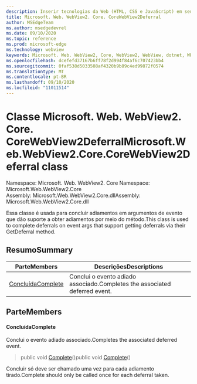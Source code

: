 ```yaml
---
description: Inserir tecnologias da Web (HTML, CSS e JavaScript) em seus aplicativos nativos com o controle WebView2 do Microsoft Edge
title: Microsoft. Web. WebView2. Core. CoreWebView2Deferral
author: MSEdgeTeam
ms.author: msedgedevrel
ms.date: 09/10/2020
ms.topic: reference
ms.prod: microsoft-edge
ms.technology: webview
keywords: Microsoft. Web. WebView2, Core, WebView2, WebView, dotnet, WPF, WinForms, app, Edge, CoreWebView2, CoreWebView2Controller, controle do navegador, Edge HTML, Microsoft. Web. WebView2. Core. CoreWebView2Deferral
ms.openlocfilehash: dcefefd37167b6ff78f2d994f84af6c707423bb4
ms.sourcegitcommit: 0faf538d5033508af4320b9b89c4ed99872f0574
ms.translationtype: MT
ms.contentlocale: pt-BR
ms.lasthandoff: 09/10/2020
ms.locfileid: "11011514"
---
```

# <span data-ttu-id="ea6c1-104">Classe Microsoft. Web. WebView2. Core. CoreWebView2Deferral</span><span class="sxs-lookup"><span data-stu-id="ea6c1-104">Microsoft.Web.WebView2.Core.CoreWebView2Deferral class</span></span> 

<span data-ttu-id="ea6c1-105">Namespace: Microsoft. Web. WebView2. Core </span><span class="sxs-lookup"><span data-stu-id="ea6c1-105">Namespace: Microsoft.Web.WebView2.Core</span></span>\
<span data-ttu-id="ea6c1-106">Assembly: Microsoft.Web.WebView2.Core.dll</span><span class="sxs-lookup"><span data-stu-id="ea6c1-106">Assembly: Microsoft.Web.WebView2.Core.dll</span></span>

<span data-ttu-id="ea6c1-107">Essa classe é usada para concluir adiamentos em argumentos de evento que dão suporte a obter adiamentos por meio do método.</span><span class="sxs-lookup"><span data-stu-id="ea6c1-107">This class is used to complete deferrals on event args that support getting deferrals via their GetDeferral method.</span></span>

## <span data-ttu-id="ea6c1-108">Resumo</span><span class="sxs-lookup"><span data-stu-id="ea6c1-108">Summary</span></span>

 <span data-ttu-id="ea6c1-109">Parte</span><span class="sxs-lookup"><span data-stu-id="ea6c1-109">Members</span></span>                        | <span data-ttu-id="ea6c1-110">Descrições</span><span class="sxs-lookup"><span data-stu-id="ea6c1-110">Descriptions</span></span>
--------------------------------|---------------------------------------------
[<span data-ttu-id="ea6c1-111">Concluída</span><span class="sxs-lookup"><span data-stu-id="ea6c1-111">Complete</span></span>](#complete) | <span data-ttu-id="ea6c1-112">Conclui o evento adiado associado.</span><span class="sxs-lookup"><span data-stu-id="ea6c1-112">Completes the associated deferred event.</span></span>

## <span data-ttu-id="ea6c1-113">Parte</span><span class="sxs-lookup"><span data-stu-id="ea6c1-113">Members</span></span>

#### <span data-ttu-id="ea6c1-114">Concluída</span><span class="sxs-lookup"><span data-stu-id="ea6c1-114">Complete</span></span> 

<span data-ttu-id="ea6c1-115">Conclui o evento adiado associado.</span><span class="sxs-lookup"><span data-stu-id="ea6c1-115">Completes the associated deferred event.</span></span>

> <span data-ttu-id="ea6c1-116">public void [Complete](#complete)()</span><span class="sxs-lookup"><span data-stu-id="ea6c1-116">public void [Complete](#complete)()</span></span>

<span data-ttu-id="ea6c1-117">Concluir só deve ser chamado uma vez para cada adiamento tirado.</span><span class="sxs-lookup"><span data-stu-id="ea6c1-117">Complete should only be called once for each deferral taken.</span></span>

